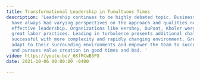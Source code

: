 ```yaml
---
title: Transformational Leadership in Tumultuous Times
description: 'Leadership continues to be highly debated topic. Business executives
  have always had varying perspectives on the approach and qualities necessary for
  effective leadership. Organizations like Hershey, DuPont, Kholer were models of
  great labor practices. Leading in turbulence presents additional challenges to be
  successful with more complexity and rapidly changing environment. Great leaders
  adapt to their surrounding environments and empower the team to succeed together
  and pursues value creation in good times and bad. '
video: https://youtu.be/_6KfRCwB3P8
date: 2021-10-06 00:00:00 -0400

---
```

